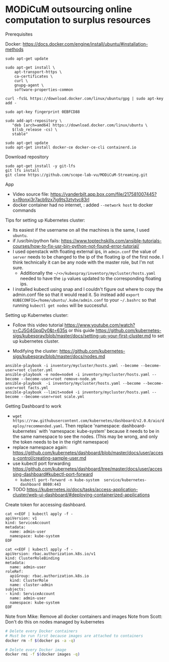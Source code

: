 # MODiCuM outsourcing online computation to surplus resources

Prerequisites

Docker: https://docs.docker.com/engine/install/ubuntu/#installation-methods
```
sudo apt-get update

sudo apt-get install \
    apt-transport-https \
    ca-certificates \
    curl \
    gnupg-agent \
    software-properties-common
    
curl -fsSL https://download.docker.com/linux/ubuntu/gpg | sudo apt-key add -

sudo apt-key fingerprint 0EBFCD88

sudo add-apt-repository \
   "deb [arch=amd64] https://download.docker.com/linux/ubuntu \
   $(lsb_release -cs) \
   stable"

sudo apt-get update
sudo apt-get install docker-ce docker-ce-cli containerd.io

```

Download repository
```
sudo apt-get install -y git-lfs
git lfs install
git clone https://github.com/scope-lab-vu/MODiCuM-Streaming.git
```

App

* Video source file: https://vanderbilt.app.box.com/file/217581007445?s=l9onxj3r7acb9zx7ig9ts3ztytvc83rl
* docker container had no internet, : added `--network host` to docker commands

Tips for setting up Kubernetes cluster:

* Its easiest if the username on all the machines is the same, I used `ubuntu`.
* if /usr/bin/python fails: https://www.toptechskills.com/ansible-tutorials-courses/how-to-fix-usr-bin-python-not-found-error-tutorial/
* I used openstack with floating external ips, in `admin.conf` the value of `server` needs to be changed to the ip of the floating ip of the first node. I think technically it can be any node with the master role, but I'm not sure. 
    * Additionally the `~/<>/kubespray/inventory/mycluster/hosts.yaml` needed to have the `ip` values updated to the corresponding floating ips. 
* I installed kubectl using snap and I couldn't figure out where to copy the admin.conf file so that it would read it. So instead add `export KUBECONFIG=/home/ubuntu/.kube/admin.conf` to your `~/.bashrc` so that running `kubectl get nodes` will be successful. 


Setting up Kubernetes cluster:

* Follow this video tutorial https://www.youtube.com/watch?v=CJ5G4GpqDy0&t=635s or this guide https://github.com/kubernetes-sigs/kubespray/blob/master/docs/setting-up-your-first-cluster.md to set up kubernetes cluster.




* Modifying the cluster: https://github.com/kubernetes-sigs/kubespray/blob/master/docs/nodes.md
```
ansible-playbook -i inventory/mycluster/hosts.yaml --become --become-user=root cluster.yml
ansible-playbook -e node=node4 -i inventory/mycluster/hosts.yaml --become --become-user=root remove-node.ym
ansible-playbook  -i inventory/mycluster/hosts.yaml --become --become-user=root facts.yml
ansible-playbook --limit=node4 -i inventory/mycluster/hosts.yaml --become --become-user=root scale.yml
```





Getting Dashboard to work
* `wget https://raw.githubusercontent.com/kubernetes/dashboard/v2.0.0/aio/deploy/recommended.yaml`. Then replace 'namespace: dashboard-kubernetes` with 'namespace: kube-system' because it needs to be in the same namespace to see the nodes. (This may be wrong, and only the token needs to be in the right namespace)
* replace namespace again: https://github.com/kubernetes/dashboard/blob/master/docs/user/access-control/creating-sample-user.md
* use kubectl port forwarding https://github.com/kubernetes/dashboard/tree/master/docs/user/accessing-dashboard#kubectl-port-forward
    * `kubectl port-forward -n kube-system  service/kubernetes-dashboard 8080:443`
* TODO https://kubernetes.io/docs/tasks/access-application-cluster/web-ui-dashboard/#deploying-containerized-applications


Create token for accessing dashboard. 

```
cat <<EOF | kubectl apply -f -
apiVersion: v1
kind: ServiceAccount
metadata:
  name: admin-user
  namespace: kube-system
EOF

cat <<EOF | kubectl apply -f -
apiVersion: rbac.authorization.k8s.io/v1
kind: ClusterRoleBinding
metadata:
  name: admin-user
roleRef:
  apiGroup: rbac.authorization.k8s.io
  kind: ClusterRole
  name: cluster-admin
subjects:
- kind: ServiceAccount
  name: admin-user
  namespace: kube-system
EOF
```

Note from Mike: Remove all docker containers and images 
Note from Scott: Don't do this on nodes managed by kubernetes
```bash
# Delete every Docker containers
# Must be run first because images are attached to containers
docker rm -f $(docker ps -a -q)

# Delete every Docker image
docker rmi -f $(docker images -q)
```
